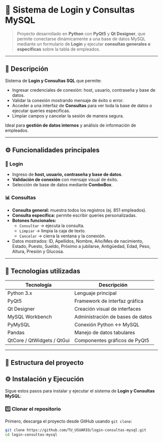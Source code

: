 # 🔐 Sistema de Login y Consultas MySQL

> Proyecto desarrollado en **Python** con **PyQt5** y **Qt Designer**, que permite conectarse dinámicamente a una base de datos MySQL mediante un formulario de **Login** y ejecutar **consultas generales o específicas** sobre la tabla de empleados.

---

## 🧠 Descripción

Sistema de **Login y Consultas SQL** que permite:

- Ingresar credenciales de conexión: host, usuario, contraseña y base de datos.
- Validar la conexión mostrando mensaje de éxito o error.
- Acceder a una interfaz de **Consultas** para ver toda la base de datos o ejecutar queries específicas.
- Limpiar campos y cancelar la sesión de manera segura.

Ideal para **gestión de datos internos** y análisis de información de empleados.

---

## ⚙️ Funcionalidades principales

### 🔑 Login
- Ingreso de **host, usuario, contraseña y base de datos**.
- **Validación de conexión** con mensaje visual de éxito.
- Selección de base de datos mediante **ComboBox**.

### 📊 Consultas
- **Consulta general:** muestra todos los registros (ej. 851 empleados).
- **Consulta específica:** permite escribir queries personalizadas.
- **Botones funcionales:**
  - `Consultar` → ejecuta la consulta.
  - `Limpiar` → limpia la caja de texto.
  - `Cancelar` → cierra la ventana y la conexión.
- Datos mostrados: ID, Apellidos, Nombre, Año/Mes de nacimiento, Estado, Puesto, Sueldo, Próximo a jubilarse, Antigüedad, Edad, Peso, Altura, Presión y Glucosa.

---

## 🧰 Tecnologías utilizadas

| Tecnología | Descripción |
|------------|------------|
| Python 3.x | Lenguaje principal |
| PyQt5 | Framework de interfaz gráfica |
| Qt Designer | Creación visual de interfaces |
| MySQL Workbench | Administración de bases de datos |
| PyMySQL | Conexión Python ↔ MySQL |
| Pandas | Manejo de datos tabulares |
| QtCore / QtWidgets / QtGui | Componentes gráficos de PyQt5 |

---

## 🧱 Estructura del proyecto

## ⚙️ Instalación y Ejecución

Sigue estos pasos para instalar y ejecutar el sistema de **Login y Consultas MySQL**:

### 1️⃣ Clonar el repositorio

Primero, descarga el proyecto desde GitHub usando `git clone`:

```bash
git clone https://github.com/TU_USUARIO/login-consultas-mysql.git
cd login-consultas-mysql
